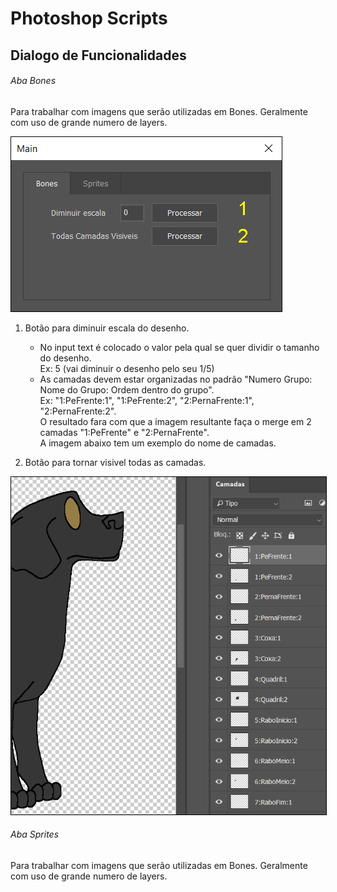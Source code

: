 # Photoshop Scripts

## Dialogo de Funcionalidades

###### Aba Bones
Para trabalhar com imagens que serão utilizadas em Bones. Geralmente com uso de grande numero de layers.

<img src="https://raw.githubusercontent.com/LoveraSantiago/photoshopScripts/develop/imgs/dialog1.png?sanitize=true&raw=true" style="border: 1px solid #000;">

1. Botão para diminuir escala do desenho. 
    - No input text é colocado o valor pela qual se quer dividir o tamanho do desenho.  
      Ex: 5 (vai diminuir o desenho pelo seu 1/5)
    - As camadas devem estar organizadas no padrão "Numero Grupo: Nome do Grupo: Ordem dentro do grupo".  
      Ex: "1:PeFrente:1", "1:PeFrente:2", "2:PernaFrente:1", "2:PernaFrente:2".  
      O resultado fara com que a imagem resultante faça o merge em 2 camadas "1:PeFrente" e "2:PernaFrente".  
      A imagem abaixo tem um exemplo do nome de camadas.

2. Botão para tornar visivel todas as camadas.

<img src="https://raw.githubusercontent.com/LoveraSantiago/photoshopScripts/develop/imgs/excamadabones.png?sanitize=true&raw=true" style="border: 1px solid #000;">

###### Aba Sprites
Para trabalhar com imagens que serão utilizadas em Bones. Geralmente com uso de grande numero de layers.
